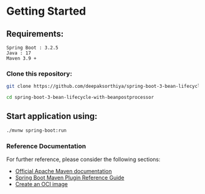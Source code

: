 # Getting Started

## Requirements:

```
Spring Boot : 3.2.5
Java : 17
Maven 3.9 +
```
### Clone this repository:

```bash
git clone https://github.com/deepaksorthiya/spring-boot-3-bean-lifecycle-with-beanpostprocessor.git
```
```bash
cd spring-boot-3-bean-lifecycle-with-beanpostprocessor
```

## Start application using:

```bash
./mvnw spring-boot:run
```

### Reference Documentation
For further reference, please consider the following sections:

* [Official Apache Maven documentation](https://maven.apache.org/guides/index.html)
* [Spring Boot Maven Plugin Reference Guide](https://docs.spring.io/spring-boot/docs/3.2.5/maven-plugin/reference/html/)
* [Create an OCI image](https://docs.spring.io/spring-boot/docs/3.2.5/maven-plugin/reference/html/#build-image)

